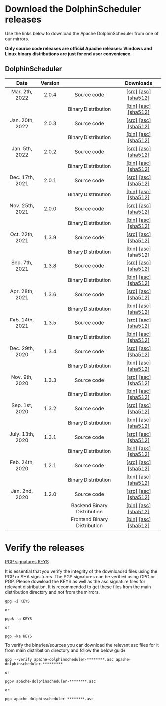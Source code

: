 # Download the DolphinScheduler releases

Use the links below to download the Apache DolphinScheduler from one of our mirrors.

**Only source code releases are official Apache releases: Windows and Linux binary distributions are just for end user convenience.**

## DolphinScheduler
| Date | Version| | Downloads |
|:---:|:--:|:--:|:--:|
| Mar. 2th, 2022 | 2.0.4 | Source code| [[src]](https://www.apache.org/dyn/closer.lua/dolphinscheduler/2.0.4/apache-dolphinscheduler-2.0.4-src.tar.gz) [[asc]](https://downloads.apache.org/dolphinscheduler/2.0.4/apache-dolphinscheduler-2.0.4-src.tar.gz.asc) [[sha512]](https://downloads.apache.org/dolphinscheduler/2.0.4/apache-dolphinscheduler-2.0.4-src.tar.gz.sha512)|
| | | Binary Distribution| [[bin]](https://www.apache.org/dyn/closer.lua/dolphinscheduler/2.0.4/apache-dolphinscheduler-2.0.4-bin.tar.gz) [[asc]](https://downloads.apache.org/dolphinscheduler/2.0.4/apache-dolphinscheduler-2.0.4-bin.tar.gz.asc) [[sha512]](https://downloads.apache.org/dolphinscheduler/2.0.4/apache-dolphinscheduler-2.0.4-bin.tar.gz.sha512)|
| Jan. 20th, 2022 | 2.0.3 | Source code| [[src]](https://www.apache.org/dyn/closer.lua/dolphinscheduler/2.0.3/apache-dolphinscheduler-2.0.3-src.tar.gz) [[asc]](https://downloads.apache.org/dolphinscheduler/2.0.3/apache-dolphinscheduler-2.0.3-src.tar.gz.asc) [[sha512]](https://downloads.apache.org/dolphinscheduler/2.0.3/apache-dolphinscheduler-2.0.3-src.tar.gz.sha512)|
| | | Binary Distribution| [[bin]](https://www.apache.org/dyn/closer.lua/dolphinscheduler/2.0.3/apache-dolphinscheduler-2.0.3-bin.tar.gz) [[asc]](https://downloads.apache.org/dolphinscheduler/2.0.3/apache-dolphinscheduler-2.0.3-bin.tar.gz.asc) [[sha512]](https://downloads.apache.org/dolphinscheduler/2.0.3/apache-dolphinscheduler-2.0.3-bin.tar.gz.sha512)|
| Jan. 5th, 2022 | 2.0.2 | Source code| [[src]](https://www.apache.org/dyn/closer.lua/dolphinscheduler/2.0.2/apache-dolphinscheduler-2.0.2-src.tar.gz) [[asc]](https://downloads.apache.org/dolphinscheduler/2.0.2/apache-dolphinscheduler-2.0.2-src.tar.gz.asc) [[sha512]](https://downloads.apache.org/dolphinscheduler/2.0.2/apache-dolphinscheduler-2.0.2-src.tar.gz.sha512)|
| | | Binary Distribution| [[bin]](https://www.apache.org/dyn/closer.lua/dolphinscheduler/2.0.2/apache-dolphinscheduler-2.0.2-bin.tar.gz) [[asc]](https://downloads.apache.org/dolphinscheduler/2.0.2/apache-dolphinscheduler-2.0.2-bin.tar.gz.asc) [[sha512]](https://downloads.apache.org/dolphinscheduler/2.0.2/apache-dolphinscheduler-2.0.2-bin.tar.gz.sha512)|
| Dec. 17th, 2021 | 2.0.1 | Source code| [[src]](https://www.apache.org/dyn/closer.lua/dolphinscheduler/2.0.1/apache-dolphinscheduler-2.0.1-src.tar.gz) [[asc]](https://downloads.apache.org/dolphinscheduler/2.0.1/apache-dolphinscheduler-2.0.1-src.tar.gz.asc) [[sha512]](https://downloads.apache.org/dolphinscheduler/2.0.1/apache-dolphinscheduler-2.0.1-src.tar.gz.sha512)|
| | | Binary Distribution| [[bin]](https://www.apache.org/dyn/closer.lua/dolphinscheduler/2.0.1/apache-dolphinscheduler-2.0.1-bin.tar.gz) [[asc]](https://downloads.apache.org/dolphinscheduler/2.0.1/apache-dolphinscheduler-2.0.1-bin.tar.gz.asc) [[sha512]](https://downloads.apache.org/dolphinscheduler/2.0.1/apache-dolphinscheduler-2.0.1-bin.tar.gz.sha512)|
| Nov. 25th, 2021 | 2.0.0 | Source code| [[src]](https://www.apache.org/dyn/closer.lua/dolphinscheduler/2.0.0/apache-dolphinscheduler-2.0.0-src.tar.gz) [[asc]](https://downloads.apache.org/dolphinscheduler/2.0.0/apache-dolphinscheduler-2.0.0-src.tar.gz.asc) [[sha512]](https://downloads.apache.org/dolphinscheduler/2.0.0/apache-dolphinscheduler-2.0.0-src.tar.gz.sha512)|
| | | Binary Distribution| [[bin]](https://www.apache.org/dyn/closer.lua/dolphinscheduler/2.0.0/apache-dolphinscheduler-2.0.0-bin.tar.gz) [[asc]](https://downloads.apache.org/dolphinscheduler/2.0.0/apache-dolphinscheduler-2.0.0-bin.tar.gz.asc) [[sha512]](https://downloads.apache.org/dolphinscheduler/2.0.0/apache-dolphinscheduler-2.0.0-bin.tar.gz.sha512)|
| Oct. 22th, 2021 | 1.3.9 | Source code| [[src]](https://www.apache.org/dyn/closer.lua/dolphinscheduler/1.3.9/apache-dolphinscheduler-1.3.9-src.tar.gz) [[asc]](https://downloads.apache.org/dolphinscheduler/1.3.9/apache-dolphinscheduler-1.3.9-src.tar.gz.asc) [[sha512]](https://downloads.apache.org/dolphinscheduler/1.3.9/apache-dolphinscheduler-1.3.9-src.tar.gz.sha512)|
| | | Binary Distribution| [[bin]](https://www.apache.org/dyn/closer.lua/dolphinscheduler/1.3.9/apache-dolphinscheduler-1.3.9-bin.tar.gz) [[asc]](https://downloads.apache.org/dolphinscheduler/1.3.9/apache-dolphinscheduler-1.3.9-bin.tar.gz.asc) [[sha512]](https://downloads.apache.org/dolphinscheduler/1.3.9/apache-dolphinscheduler-1.3.9-bin.tar.gz.sha512)|
| Sep. 7th, 2021 | 1.3.8 | Source code| [[src]](https://www.apache.org/dyn/closer.lua/dolphinscheduler/1.3.8/apache-dolphinscheduler-1.3.8-src.tar.gz) [[asc]](https://downloads.apache.org/dolphinscheduler/1.3.8/apache-dolphinscheduler-1.3.8-src.tar.gz.asc) [[sha512]](https://downloads.apache.org/dolphinscheduler/1.3.8/apache-dolphinscheduler-1.3.8-src.tar.gz.sha512)|
| | | Binary Distribution| [[bin]](https://www.apache.org/dyn/closer.lua/dolphinscheduler/1.3.8/apache-dolphinscheduler-1.3.8-bin.tar.gz) [[asc]](https://downloads.apache.org/dolphinscheduler/1.3.8/apache-dolphinscheduler-1.3.8-bin.tar.gz.asc) [[sha512]](https://downloads.apache.org/dolphinscheduler/1.3.8/apache-dolphinscheduler-1.3.8-bin.tar.gz.sha512)|
| Apr. 28th, 2021 | 1.3.6 | Source code| [[src]](https://www.apache.org/dyn/closer.lua/dolphinscheduler/1.3.6/apache-dolphinscheduler-1.3.6-src.tar.gz) [[asc]](https://downloads.apache.org/dolphinscheduler/1.3.6/apache-dolphinscheduler-1.3.6-src.tar.gz.asc) [[sha512]](https://downloads.apache.org/dolphinscheduler/1.3.6/apache-dolphinscheduler-1.3.6-src.tar.gz.sha512)|
| | | Binary Distribution| [[bin]](https://www.apache.org/dyn/closer.lua/dolphinscheduler/1.3.6/apache-dolphinscheduler-1.3.6-bin.tar.gz) [[asc]](https://downloads.apache.org/dolphinscheduler/1.3.6/apache-dolphinscheduler-1.3.6-bin.tar.gz.asc) [[sha512]](https://downloads.apache.org/dolphinscheduler/1.3.6/apache-dolphinscheduler-1.3.6-bin.tar.gz.sha512)|
| Feb. 14th, 2021 | 1.3.5 | Source code| [[src]](https://www.apache.org/dyn/closer.lua/dolphinscheduler/1.3.5/apache-dolphinscheduler-incubating-1.3.5-src.zip) [[asc]](https://downloads.apache.org/dolphinscheduler/1.3.5/apache-dolphinscheduler-incubating-1.3.5-src.zip.asc) [[sha512]](https://downloads.apache.org/dolphinscheduler/1.3.5/apache-dolphinscheduler-incubating-1.3.5-src.zip.sha512)|
| | | Binary Distribution| [[bin]](https://www.apache.org/dyn/closer.lua/dolphinscheduler/1.3.5/apache-dolphinscheduler-incubating-1.3.5-dolphinscheduler-bin.tar.gz) [[asc]](https://downloads.apache.org/dolphinscheduler/1.3.5/apache-dolphinscheduler-incubating-1.3.5-dolphinscheduler-bin.tar.gz.asc) [[sha512]](https://downloads.apache.org/dolphinscheduler/1.3.5/apache-dolphinscheduler-incubating-1.3.5-dolphinscheduler-bin.tar.gz.sha512)|
| Dec. 29th, 2020 | 1.3.4 | Source code| [[src]](https://www.apache.org/dyn/closer.lua/dolphinscheduler/1.3.4/apache-dolphinscheduler-incubating-1.3.4-src.zip) [[asc]](https://downloads.apache.org/dolphinscheduler/1.3.4/apache-dolphinscheduler-incubating-1.3.4-src.zip.asc) [[sha512]](https://downloads.apache.org/dolphinscheduler/1.3.4/apache-dolphinscheduler-incubating-1.3.4-src.zip.sha512)|
| | | Binary Distribution| [[bin]](https://www.apache.org/dyn/closer.lua/dolphinscheduler/1.3.4/apache-dolphinscheduler-incubating-1.3.4-dolphinscheduler-bin.tar.gz) [[asc]](https://downloads.apache.org/dolphinscheduler/1.3.4/apache-dolphinscheduler-incubating-1.3.4-dolphinscheduler-bin.tar.gz.asc) [[sha512]](https://downloads.apache.org/dolphinscheduler/1.3.4/apache-dolphinscheduler-incubating-1.3.4-dolphinscheduler-bin.tar.gz.sha512)|
| Nov. 9th, 2020 | 1.3.3 | Source code| [[src]](https://www.apache.org/dyn/closer.lua/dolphinscheduler/1.3.3/apache-dolphinscheduler-incubating-1.3.3-src.zip) [[asc]](https://downloads.apache.org/dolphinscheduler/1.3.3/apache-dolphinscheduler-incubating-1.3.3-src.zip.asc) [[sha512]](https://downloads.apache.org/dolphinscheduler/1.3.3/apache-dolphinscheduler-incubating-1.3.3-src.zip.sha512)|
| | | Binary Distribution| [[bin]](https://www.apache.org/dyn/closer.lua/dolphinscheduler/1.3.3/apache-dolphinscheduler-incubating-1.3.3-dolphinscheduler-bin.tar.gz) [[asc]](https://downloads.apache.org/dolphinscheduler/1.3.3/apache-dolphinscheduler-incubating-1.3.3-dolphinscheduler-bin.tar.gz.asc) [[sha512]](https://downloads.apache.org/dolphinscheduler/1.3.3/apache-dolphinscheduler-incubating-1.3.3-dolphinscheduler-bin.tar.gz.sha512)|
| Sep. 1st, 2020 | 1.3.2 | Source code| [[src]](https://archive.apache.org/dist/incubator/dolphinscheduler/1.3.2/apache-dolphinscheduler-incubating-1.3.2-src.zip) [[asc]](https://archive.apache.org/dist/incubator/dolphinscheduler/1.3.2/apache-dolphinscheduler-incubating-1.3.2-src.zip.asc) [[sha512]](https://archive.apache.org/dist/incubator/dolphinscheduler/1.3.2/apache-dolphinscheduler-incubating-1.3.2-src.zip.sha512)|
| | | Binary Distribution| [[bin]](https://archive.apache.org/dist/incubator/dolphinscheduler/1.3.2/apache-dolphinscheduler-incubating-1.3.2-dolphinscheduler-bin.tar.gz) [[asc]](https://archive.apache.org/dist/incubator/dolphinscheduler/1.3.2/apache-dolphinscheduler-incubating-1.3.2-dolphinscheduler-bin.tar.gz.asc) [[sha512]](https://archive.apache.org/dist/incubator/dolphinscheduler/1.3.2/apache-dolphinscheduler-incubating-1.3.2-dolphinscheduler-bin.tar.gz.sha512)|
| July. 13th, 2020 | 1.3.1 | Source code| [[src]](https://archive.apache.org/dist/incubator/dolphinscheduler/1.3.1/apache-dolphinscheduler-incubating-1.3.1-src.zip) [[asc]](https://archive.apache.org/dist/incubator/dolphinscheduler/1.3.1/apache-dolphinscheduler-incubating-1.3.1-src.zip.asc) [[sha512]](https://archive.apache.org/dist/incubator/dolphinscheduler/1.3.1/apache-dolphinscheduler-incubating-1.3.1-src.zip.sha512)|
| | | Binary Distribution| [[bin]](https://archive.apache.org/dist/incubator/dolphinscheduler/1.3.1/apache-dolphinscheduler-incubating-1.3.1-dolphinscheduler-bin.tar.gz) [[asc]](https://archive.apache.org/dist/incubator/dolphinscheduler/1.3.1/apache-dolphinscheduler-incubating-1.3.1-dolphinscheduler-bin.tar.gz.asc) [[sha512]](https://archive.apache.org/dist/incubator/dolphinscheduler/1.3.1/apache-dolphinscheduler-incubating-1.3.1-dolphinscheduler-bin.tar.gz.sha512)|
| Feb. 24th, 2020 | 1.2.1 | Source code| [[src]](https://archive.apache.org/dist/incubator/dolphinscheduler/1.2.1/apache-dolphinscheduler-incubating-1.2.1-src.zip) [[asc]](https://archive.apache.org/dist/incubator/dolphinscheduler/1.2.1/apache-dolphinscheduler-incubating-1.2.1-src.zip.asc) [[sha512]](https://archive.apache.org/dist/incubator/dolphinscheduler/1.2.1/apache-dolphinscheduler-incubating-1.2.1-src.zip.sha512)|
| | | Binary Distribution| [[bin]](https://archive.apache.org/dist/incubator/dolphinscheduler/1.2.1/apache-dolphinscheduler-incubating-1.2.1-dolphinscheduler-bin.tar.gz) [[asc]](https://archive.apache.org/dist/incubator/dolphinscheduler/1.2.1/apache-dolphinscheduler-incubating-1.2.1-dolphinscheduler-bin.tar.gz.asc) [[sha512]](https://archive.apache.org/dist/incubator/dolphinscheduler/1.2.1/apache-dolphinscheduler-incubating-1.2.1-dolphinscheduler-bin.tar.gz.sha512)|
| Jan. 2nd, 2020 | 1.2.0 | Source code| [[src]](https://archive.apache.org/dist/incubator/dolphinscheduler/1.2.0/apache-dolphinscheduler-incubating-1.2.0-src.zip) [[asc]](https://archive.apache.org/dist/incubator/dolphinscheduler/1.2.0/apache-dolphinscheduler-incubating-1.2.0-src.zip.asc) [[sha512]](https://archive.apache.org/dist/incubator/dolphinscheduler/1.2.0/apache-dolphinscheduler-incubating-1.2.0-src.zip.sha512)|
| | | Backend Binary Distribution| [[bin]](https://archive.apache.org/dist/incubator/dolphinscheduler/1.2.0/apache-dolphinscheduler-incubating-1.2.0-dolphinscheduler-backend-bin.tar.gz) [[asc]](https://archive.apache.org/dist/incubator/dolphinscheduler/1.2.0/apache-dolphinscheduler-incubating-1.2.0-dolphinscheduler-backend-bin.tar.gz.asc) [[sha512]](https://archive.apache.org/dist/incubator/dolphinscheduler/1.2.0/apache-dolphinscheduler-incubating-1.2.0-dolphinscheduler-backend-bin.tar.gz.sha512)|
| | | Frontend Binary Distribution| [[bin]](https://archive.apache.org/dist/incubator/dolphinscheduler/1.2.0/apache-dolphinscheduler-incubating-1.2.0-dolphinscheduler-front-bin.tar.gz) [[asc]](https://archive.apache.org/dist/incubator/dolphinscheduler/1.2.0/apache-dolphinscheduler-incubating-1.2.0-dolphinscheduler-front-bin.tar.gz.asc) [[sha512]](https://archive.apache.org/dist/incubator/dolphinscheduler/1.2.0/apache-dolphinscheduler-incubating-1.2.0-dolphinscheduler-front-bin.tar.gz.sha512)|

# Verify the releases
[PGP signatures KEYS](https://downloads.apache.org/dolphinscheduler/KEYS)

It is essential that you verify the integrity of the downloaded files using the PGP or SHA signatures. The PGP signatures can be verified using GPG or PGP. Please download the KEYS as well as the asc signature files for relevant distribution. It is recommended to get these files from the main distribution directory and not from the mirrors.

```
gpg -i KEYS

or

pgpk -a KEYS

or

pgp -ka KEYS
```

To verify the binaries/sources you can download the relevant asc files for it from main distribution directory and follow the below guide.

```
gpg --verify apache-dolphinscheduler-********.asc apache-dolphinscheduler-*********

or

pgpv apache-dolphinscheduler-********.asc

or

pgp apache-dolphinscheduler-********.asc
```

<br/>
